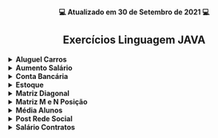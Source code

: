 <p align="center"><strong>💻 Atualizado em 30 de Setembro de 2021 💻</strong></p>

<h2 align="center">Exercícios Linguagem JAVA</h2>

<!-- Aluguel de Carros -->
<details>
 <summary><strong>Aluguel Carros</strong></summary>
  <br/>
 
  <div align="center"><h3>ENUNCIADO<h3></div>
   
 ```
Uma locadora brasileira de carros cobra um valor por hora para locações de até 12 horas. Porém, se a 
duração da locação ultrapassar 12 horas, a locação será cobrada com base em um valor diário. Além do 
valor da locação, é acrescido no preço o valor do imposto conforme regras do país que, no caso do Brasil,
é 20% para valores até 100.00, ou 15% para valores acima de 100.00. Fazer um programa que lê os dados da 
locação (modelo do carro, instante inicial e final da locação), bem como o valor por hora e o valor 
diário de locação. O programa deve então gerar a nota de pagamento (contendo valor da locação, valor do
imposto e valor total do pagamento) e informar os dados na tela. Veja os exemplos.
 ```
   
<div align="center"><h3>EXEMPLO 1<h3></div>
 
<p align="center">
<img src="/Aluguel_Carros/assets/Exemplo01.png" alt="exemplo01" width="300px" height="350px"/>
</p>
 
<div align="center"><h3>EXEMPLO 2<h3></div>
 
<p align="center">
<img src="/Aluguel_Carros/assets/Exemplo02.png" alt="exemplo02" width="300px" height="350px"/>
</p>
 
<div align="center"><h3>COMPOSIÇÃO<h3></div>

<p align="center">
<img src="/Aluguel_Carros/assets/Entities.png" alt="entities" width="300px" height="350px"/>
</p>

<br/>
 
<p align="center">
<img src="/Aluguel_Carros/assets/Services.png" alt="services" width="300px" height="350px"/>
</p>
 
<br/> 

<p align="center">
<img src="/Aluguel_Carros/assets/DomainLayerDesign.png" alt="domainLayerDesign" width="300px" height="350px"/>
</p>
 
<br/>
 
<p align="center">
<img src="/Aluguel_Carros/assets/ServiceLayerDesign.png" alt="serviceLayerDesign" width="300px" height="350px"/>
</p>
 
 
 </details>

<!-- Aumento Salário dos Funcionários -->
 <details>
  <summary><strong>Aumento Salário</strong></summary>
    <br/>
 
 <div align="center"><h3>ENUNCIADO<h3></div>

```
Fazer um programa para ler um número inteiro N e depois os dados (id, nome e salario) de N funcionários. Não 
deve haver repetição de id. 
 
Em seguida, efetuar o aumento de X por cento no salário de um determinado funcionário. Para isso, o programa
deve ler um id e o valor X. Se o id informado não existir, mostrar uma mensagem e abortar a operação. 
Ao final, mostrar a listagem atualizada dos funcionários, conforme exemplos.
 
Lembre-se de aplicar a técnica de encapsulamento para não permitir que o salário possa ser mudado livremente. 
Um salário só pode ser aumentado com base em uma operação de aumento por porcentagem dada.
```


<div align="center"><h3>RESULTADO 1<h3></div>
 
```
How many employees will be registered? 3

Emplyoee #1:
Id: 333
Name: Maria Brown
Salary: 4000.00

Emplyoee #2:
Id: 536
Name: Alex Grey
Salary: 3000.00

Emplyoee #3:
Id: 772
Name: Bob Green
Salary: 5000.00

Enter the employee id that will have salary increase : 536
Enter the percentage: 10.0

List of employees:
333, Maria Brown, 4000.00
536, Alex Grey, 3300.00
772, Bob Green, 5000.00
```

<div align="center"><h3>RESULTADO 2<h3></div>

```
How many employees will be registered? 2

Emplyoee #1:
Id: 333
Name: Maria Brown
Salary: 4000.00

Emplyoee #2:
Id: 536
Name: Alex Grey
Salary: 3000.00

Enter the employee id that will have salary increase: 776
This id does not exist!

List of employees:
333, Maria Brown, 4000.00
536, Alex Grey, 3000.00
```
</details>
 
 <!-- Conta Bancária -->
<details>
 <summary><strong>Conta Bancária</strong></summary>
 
 </details>
 
 <!-- Estoque -->
<details>
 <summary><strong>Estoque</strong></summary>
 
 </details>
 
 <!-- Matriz Diagonal -->
<details>
 <summary><strong>Matriz Diagonal</strong></summary>
 
 </details>

<!-- Matriz M e N Posição -->
<details>
<summary><strong>Matriz M e N Posição</strong></summary>
    <br/>
 
 <div align="center"><h3>ENUNCIADO<h3></div>

```
Fazer um programa para ler dois números inteiros M e N, e depois ler uma matriz de M linhas por N colunas
contendo números inteiros, podendo haver repetições. Em seguida, ler um número inteiro X que pertence à 
matriz. Para cada ocorrência de X, mostrar os valores à esquerda, acima, à direita e abaixo de X, quando 
houver, conforme exemplo.
```
 <div align="center"><h3>RESULTADO<h3></div>
  
<p align="center">
<img src="/Matriz_MN_Posicao/assets/resultado.png" alt="resultado" width="300px" height="350px"/>
  </p>
 </details>
  
<!-- Média Alunos -->
<details>
 <summary><strong>Média Alunos</strong></summary>
 
 </details>
 
<!-- Post Rede Social -->
<details>
 <summary><strong>Post Rede Social</strong></summary>
 
  </details>
  
<!-- Salário Contratos -->
<details>
 <summary><strong>Salário Contratos</strong></summary>
 
 </details>